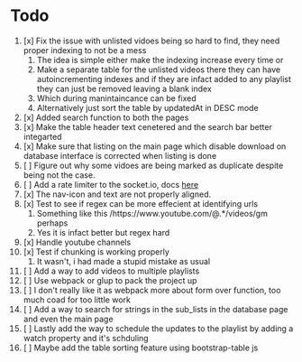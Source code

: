 # Todo

1. [x] Fix the issue with unlisted vidoes being so hard to find, they need proper indexing to not be a mess
   1. The idea is simple either make the indexing increase every time or
   2. Make a separate table for the unlisted videos there they can have autoincrementing indexes and if they are infact added to any playlist they can just be removed leaving a blank index
   3. Which during manintaincance can be fixed
   4. Alternatively just sort the table by updatedAt in DESC mode
2. [x] Added search function to both the pages
3. [x] Make the table header text cenetered and the search bar better integarted
4. [x] Make sure that listing on the main page which disable download on database interface is corrected when listing is done
5. [ ] Figure out why some vidoes are being marked as duplicate despite being not the case.
6. [ ] Add a rate limiter to the socket.io, docs [here](https://github.com/animir/node-rate-limiter-flexible/wiki/Overall-example#websocket-single-connection-prevent-flooding)
7. [x] The nav-icon and text are not properly aligned.
8. [x] Test to see if regex can be more effecient at identifying urls
   1. Something like this /https:\/\/www\.youtube\.com\/@.\*\/videos/gm perhaps
   2. Yes it is infact better but regex hard
9. [x] Handle youtube channels
10. [x] Test if chunking is working properly
    1. It wasn't, i had made a stupid mistake as usual
11. [ ] Add a way to add videos to multiple playlists
12. [ ] Use webpack or glup to pack the project up
13. [ ] I don't really like it as webpack more about form over function, too much coad for too little work
14. [ ] Add a way to search for strings in the sub_lists in the database page and even the main page
15. [ ] Lastly add the way to schedule the updates to the playlist by adding a watch property and it's schduling
16. [ ] Maybe add the table sorting feature using bootstrap-table js
